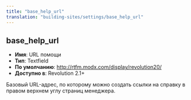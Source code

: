 ```yaml
---
title: "base_help_url"
translation: "building-sites/settings/base_help_url"
---
```


## base_help_url

-   **Имя**: URL помощи
-   **Тип**: Textfield
-   **По умолчанию**: <http://rtfm.modx.com/display/revolution20/>
-   **Доступно в**: Revolution 2.1+

Базовый URL-адрес, по которому можно создать ссылки на справку в правом верхнем углу страниц менеджера.
